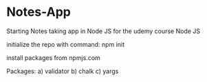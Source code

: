 # Notes-App
Starting Notes taking app in Node JS for the udemy course Node JS

initialize the repo with command: npm init

install packages from npmjs.com

Packages:
a) validator
b) chalk
c) yargs